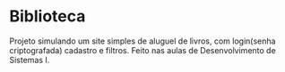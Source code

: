 # Biblioteca
Projeto simulando um site simples de aluguel de livros, com login(senha criptografada) cadastro e filtros.
Feito nas aulas de Desenvolvimento de Sistemas I.

